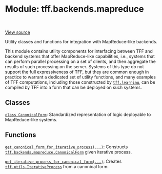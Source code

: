 <div itemscope itemtype="http://developers.google.com/ReferenceObject">
<meta itemprop="name" content="tff.backends.mapreduce" />
<meta itemprop="path" content="Stable" />
</div>

# Module: tff.backends.mapreduce

<table class="tfo-notebook-buttons tfo-api" align="left">
</table>

<a target="_blank" href="http://github.com/tensorflow/federated/tree/master/tensorflow_federated/python/core/backends/mapreduce/__init__.py">View
source</a>

Utility classes and functions for integration with MapReduce-like backends.

<!-- Placeholder for "Used in" -->

This module contains utility components for interfacing between TFF and backend
systems that offer MapReduce-like capabilities, i.e., systems that can perform
parallel processing on a set of clients, and then aggregate the results of such
processing on the server. Systems of this type do not support the full
expressiveness of TFF, but they are common enough in practice to warrant a
dedicated set of utility functions, and many examples of TFF computations,
including those constructed by
<a href="../../tff/learning.md"><code>tff.learning</code></a>, can be compiled
by TFF into a form that can be deployed on such systems.

## Classes

[`class CanonicalForm`](../../tff/backends/mapreduce/CanonicalForm.md):
Standardized representation of logic deployable to MapReduce-like systems.

## Functions

[`get_canonical_form_for_iterative_process(...)`](../../tff/backends/mapreduce/get_canonical_form_for_iterative_process.md):
Constructs
<a href="../../tff/backends/mapreduce/CanonicalForm.md"><code>tff.backends.mapreduce.CanonicalForm</code></a>
given iterative process.

[`get_iterative_process_for_canonical_form(...)`](../../tff/backends/mapreduce/get_iterative_process_for_canonical_form.md):
Creates
<a href="../../tff/utils/IterativeProcess.md"><code>tff.utils.IterativeProcess</code></a>
from a canonical form.

